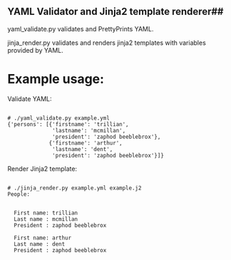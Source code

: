 ## YAML Validator and Jinja2 template renderer##

yaml_validate.py validates and PrettyPrints YAML.

jinja_render.py validates and renders jinja2 templates with variables provided by YAML.

# Example usage: #

Validate YAML:
<pre><code>
# ./yaml_validate.py example.yml 
{'persons': [{'firstname': 'trillian',
              'lastname': 'mcmillan',
              'president': 'zaphod beeblebrox'},
             {'firstname': 'arthur',
              'lastname': 'dent',
              'president': 'zaphod beeblebrox'}]}
</code></pre>

Render Jinja2 template:
<pre><code>
# ./jinja_render.py example.yml example.j2 
People:


  First name: trillian
  Last name : mcmillan
  President : zaphod beeblebrox

  First name: arthur
  Last name : dent
  President : zaphod beeblebrox

</code></pre>
